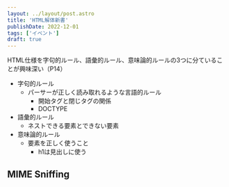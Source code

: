 ```yaml
---
layout: ../layout/post.astro
title: 'HTML解体新書'
publishDate: 2022-12-01
tags: ['イベント']
draft: true
---
```


HTML仕様を字句的ルール、語彙的ルール、意味論的ルールの3つに分ていることが興味深い（P14）

*   字句的ルール
    *   パーサーが正しく読み取れるような言語的ルール
        *   開始タグと閉じタグの関係
        *   DOCTYPE
*   語彙的ルール
    *   ネストできる要素とできない要素
*   意味論的ルール
    *   要素を正しく使うこと
        *   h1は見出しに使う

## MIME Sniffing

##
